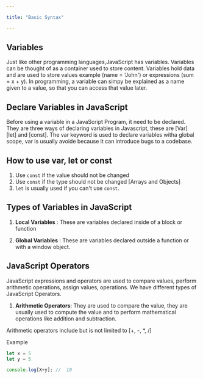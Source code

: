 ```yaml
---

title: "Basic Syntax"

---
```



## Variables
Just like other programming languages,JavaScript has variables. Variables can be thought of as a container used to store content. Variables hold data and are used to store values example (name = 'John') or expressions (sum = x + y). In programming, a variable can simpy be explained as a name given to a value, so that you can access that value later. 

## Declare Variables in JavaScript

Before using a variable in a JavaScript Program, it need to be declared. They are three ways of declaring variables in Javascript, these are [Var] [let] and [const]. The var keyword is used to declare variables witha global scope, var is usually avoide because it can introduce bugs to a codebase.

## How to use var, let or const
1. Use `const` if the value should not be changed
2. Use `const` if the type should not be changed [Arrays and Objects]
3. `let` is usually used if you can't use `const`.

## Types of Variables in JavaScript
1. **Local Variables** : These are variables declared inside of a block or function

2. **Global Variables** : These are variables declared outside a function or with a window object. 

## JavaScript Operators

JavaScript expressions and operators are used to compare values, perform arithmetic operations, assign values, operations.
We have different types of JavaScript Operators.

1. **Arithmetic Operators**: They are used to compare the value, they are usually used to compute the value and to perform mathematical operations like addition and subtraction. 

Arithmetic operators include but is not limited to [+, -, *, /]

Example

```JavaScript
let x = 5
let y = 5

console.log[X+y]; //  10
```